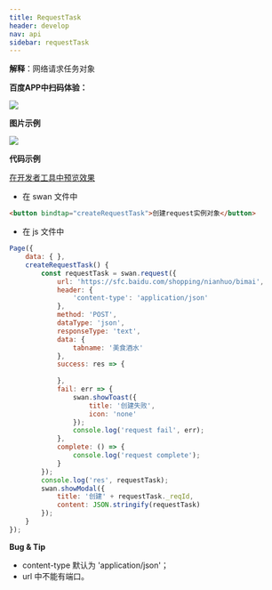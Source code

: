 ```yaml
---
title: RequestTask
header: develop
nav: api
sidebar: requestTask
---
```


 

**解释**：网络请求任务对象

**百度APP中扫码体验：**

<img src="https://b.bdstatic.com/miniapp/assets/images/doc_demo/requestTask.png"  class="demo-qrcode-image" />


 
**图片示例**

<div class="m-doc-custom-examples">
    <div class="m-doc-custom-examples-correct">
        <img src="https://b.bdstatic.com/miniapp/images/requestTask.gif">
    </div>
    <div class="m-doc-custom-examples-correct">
        <img src=" ">
    </div>
    <div class="m-doc-custom-examples-correct">
        <img src=" ">
    </div>     
</div>

**代码示例**

<a href="swanide://fragment/2666d8786677778d18177eae7db623d11572938991162" title="在开发者工具中预览效果" target="_self">在开发者工具中预览效果</a>

* 在 swan 文件中

```html
<button bindtap="createRequestTask">创建request实例对象</button>
```

* 在 js 文件中

```js
Page({
    data: { },
    createRequestTask() {
        const requestTask = swan.request({
            url: 'https://sfc.baidu.com/shopping/nianhuo/bimai',
            header: {
                'content-type': 'application/json'
            },
            method: 'POST',
            dataType: 'json',
            responseType: 'text',
            data: {
                tabname: '美食酒水'
            },
            success: res => {
                
            },
            fail: err => {
                swan.showToast({
                    title: '创建失败',
                    icon: 'none'
                });
                console.log('request fail', err);
            },
            complete: () => {
                console.log('request complete');
            }
        });
        console.log('res', requestTask);
        swan.showModal({
            title: '创建' + requestTask._reqId,
            content: JSON.stringify(requestTask)
        });
    }
});

```

**Bug & Tip**

*  content-type 默认为 'application/json'；
*  url 中不能有端口。

